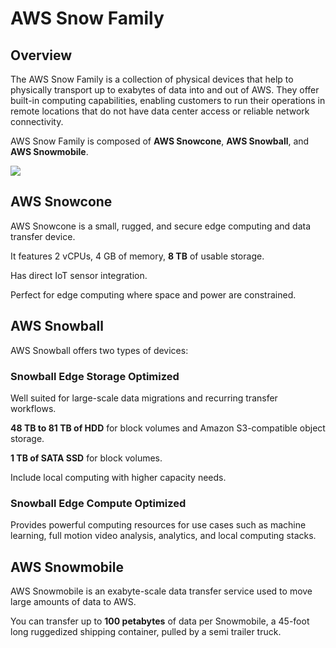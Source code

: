 # AWS Snow Family

## Overview

The AWS Snow Family is a collection of physical devices that help to physically transport up to exabytes of data into and out of AWS. They offer built-in computing capabilities, enabling customers to run their operations in remote locations that do not have data center access or reliable network connectivity.

AWS Snow Family is composed of **AWS Snowcone**, **AWS Snowball**, and **AWS Snowmobile**.

![](https://www.whizlabs.com/blog/wp-content/uploads/2020/11/aws-snow-family.png)


## AWS Snowcone

AWS Snowcone is a small, rugged, and secure edge computing and data transfer device.

It features 2 vCPUs, 4 GB of memory, **8 TB** of usable storage.

Has direct IoT sensor integration.

Perfect for edge computing where space and power are constrained.


## AWS Snowball

AWS Snowball offers two types of devices:

### Snowball Edge Storage Optimized

Well suited for large-scale data migrations and recurring transfer workflows.

**48 TB to 81 TB of HDD** for block volumes and Amazon S3-compatible object storage.

**1 TB of SATA SSD** for block volumes.

Include local computing with higher capacity needs.


### Snowball Edge Compute Optimized

Provides powerful computing resources for use cases such as machine learning, full motion video analysis, analytics, and local computing stacks.


## AWS Snowmobile

AWS Snowmobile is an exabyte-scale data transfer service used to move large amounts of data to AWS.

You can transfer up to **100 petabytes** of data per Snowmobile, a 45-foot long ruggedized shipping container, pulled by a semi trailer truck.